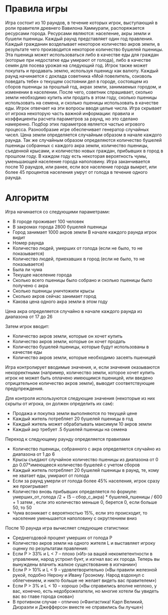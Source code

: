 # Правила игры
Игра состоит из 10 раундов, в течение которых игрок, выступающий в роли
правителя древнего Вавилона Хаммурапи, распоряжается ресурсами
города. Ресурсами являются: население, акры земли и бушели пшеницы.
Каждый раунд представляет один год правления. Каждый гражданин
возделывает некоторое количество акров земли, в результате чего
производится некоторое количество бушелей пшеницы. Эта пшеница
может использоваться либо в качестве еды для граждан (которые при
недостатке еды умирают от голода), либо в качестве семян для посева
урожая на следующий год. Игрок также может покупать и продавать землю,
используя пшеницу как валюту.
Каждый раунд начинается с доклада советника «Мой повелитель,
соизволь поведать тебе» о текущем состоянии дел в городе, состоящем из
сборов пшеницы за прошлый год, акрах земли, занимаемых городом, и
изменении в населении. После чего, советник спрашивает, сколько земли
необходимо купить или продать в этом году, сколько пшеницы
использовать на семена, и сколько пшеницы использовать в качестве еды.
Игрок отвечает на эти вопросы вводя целые числа.
Игра скрывает от игрока некоторую часть важной информации: правила и
коэффициенты расчета параметров за раунд, но это сделано намеренно.
Подбор этих параметров является частью игрового процесса.
Разнообразие игре обеспечивает генератор случайных чисел. Цена земли
определяется случайным образом в начале каждого раунда. Так же
случайным образом определяются количество бушелей пшеницы
собранных с каждого акра земли, количество пшеницы, съеденной
крысами, и количество новых граждан, прибывших в город в прошлом году.
В каждом году есть некоторая вероятность чумы, уменьшающей
население города наполовину.
Игра заканчивается после 10 раундов, или ранее, если все население
города вымрет, или более 45 процентов населения умрут от голода в
течение одного раунда.
# Алгоритм
Игра начинается со следующими параметрами:
- В городе проживает 100 человек
- В закромах города 2800 бушелей пшеницы
- Город занимает 1000 акров земли
В начале каждого раунда игрок видит
- Номер раунда
- Количество людей, умерших от голода (если не было, то не
показывается)
- Количество людей, приехавших в город (если не было, то не
показывается)
- Была ли чума
- Текущее население города
- Сколько всего пшеницы было собрано и сколько пшеницы было
получено с акра
- Сколько пшеницы уничтожили крысы
- Сколько акров сейчас занимает город
- Какова цена одного акра земли в этом году

Цена акра определяется случайно в начале каждого раунда из диапазона
от 17 до 26

Затем игрок вводит:
- Количество акров земли, которые он хочет купить
- Количество акров земли, которые он хочет продать
- Количество бушелей пшеницы, которые будут использованы в
качестве еды
- Количество акров земли, которые необходимо засеять пшеницей

Игра контролирует вводимые значения, и, если значения оказываются
некорректными (например, количество земли, которое хочет купить игрок
не может быть оплачено имеющимся пшеницей, или введено
отрицательное количество акров земли), выводит соответствующие
предупреждения.

Для контроля используются следующие значения (некоторые из них
скрыты от игрока, он должен определить их сам):
- Продажа и покупка земли выполняются по текущей цене
- Каждый житель потребляет 20 бушелей пшеницы в год
- Каждый житель может обрабатывать максимум 10 акров земли
- Каждый акр требует .5 бушелей пшеницы на семена

Переход к следующему раунду определяется правилами
- Количество пшеницы, собранного с акра определяется случайно из
диапазона от 1 до 6
- Крысы съедают случайное количество пшеницы из диапазона от 0 до
0.07*имеющееся количество бушелей с учетом сборов
- Каждый житель потребляет 20 бушелей пшеницы в раунд, те, кому не
хватает еды, умирают от голода
- Если за раунд умерли от голода более 45% населения, игрок сразу же
проигрывает
- Количество вновь прибывших определяется по формуле:
умерших_от_голода /2 + (5 – сбор_с_акра) * бушелей_пшеницы / 600 +
1
затем , если это количество меньше 0, берется 0, если больше 50, то
50
- Чума возникает с вероятностью 15%, если это происходит, то
население уменьшается наполовину с округлением вниз

После 10 раунда игра вычисляет следующие статистики:
- Среднегодовой процент умерших от голода P
- Количество акров земли на одного жителя L
и выставляет игроку оценку по результатам правления:
- Если P > 33% и L < 7 – плохо («Из-за вашей некомпетентности в
управлении, народ устроил бунт, и изгнал вас их города. Теперь вы
вынуждены влачить жалкое существование в изгнании»)
- Если P > 10% и L < 9 – удовлетворительно («Вы правили железной
рукой, подобно Нерону и Ивану Грозному. Народ вздохнул с
облегчением, и никто больше не желает видеть вас правителем»)
- Если P > 3% и L < 10 – хорошо («Вы справились вполне неплохо, у вас,
конечно, есть недоброжелатели, но многие хотели бы увидеть вас во
главе города снова»)
- В противном случае – отлично («Фантастика! Карл Великий,
Дизраэли и Джефферсон вместе не справились бы лучше»)
